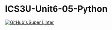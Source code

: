 # ICS3U-Unit6-05-Python

[![GitHub's Super Linter](https://github.com/trent-hodgins-01/ICS3U-Unit6-05-Python/workflows/GitHub's%20Super%20Linter/badge.svg)](https://github.com/trent-hodgins-01/ICS3U-Unit6-05-Python/actions)
